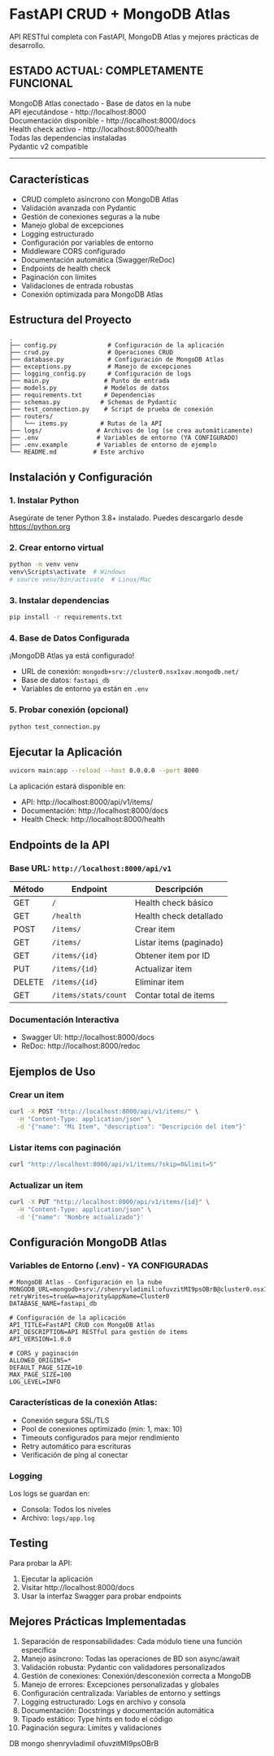 # FastAPI CRUD + MongoDB Atlas

API RESTful completa con FastAPI, MongoDB Atlas y mejores prácticas de desarrollo.

## ESTADO ACTUAL: COMPLETAMENTE FUNCIONAL

MongoDB Atlas conectado - Base de datos en la nube  
API ejecutándose - http://localhost:8000  
Documentación disponible - http://localhost:8000/docs  
Health check activo - http://localhost:8000/health  
Todas las dependencias instaladas  
Pydantic v2 compatible

---

## Características

- CRUD completo asíncrono con MongoDB Atlas
- Validación avanzada con Pydantic
- Gestión de conexiones seguras a la nube
- Manejo global de excepciones
- Logging estructurado
- Configuración por variables de entorno
- Middleware CORS configurado
- Documentación automática (Swagger/ReDoc)
- Endpoints de health check
- Paginación con límites
- Validaciones de entrada robustas
- Conexión optimizada para MongoDB Atlas

## Estructura del Proyecto

```
.
├── config.py              # Configuración de la aplicación
├── crud.py                # Operaciones CRUD
├── database.py            # Configuración de MongoDB Atlas
├── exceptions.py          # Manejo de excepciones
├── logging_config.py      # Configuración de logs
├── main.py               # Punto de entrada
├── models.py             # Modelos de datos
├── requirements.txt      # Dependencias
├── schemas.py           # Schemas de Pydantic
├── test_connection.py    # Script de prueba de conexión
├── routers/
│   └── items.py         # Rutas de la API
├── logs/               # Archivos de log (se crea automáticamente)
├── .env                # Variables de entorno (YA CONFIGURADO)
├── .env.example        # Variables de entorno de ejemplo
└── README.md          # Este archivo
```

## Instalación y Configuración

### 1. Instalar Python
Asegúrate de tener Python 3.8+ instalado. Puedes descargarlo desde https://python.org

### 2. Crear entorno virtual

```bash
python -m venv venv
venv\Scripts\activate  # Windows
# source venv/bin/activate  # Linux/Mac
```

### 3. Instalar dependencias

```bash
pip install -r requirements.txt
```

### 4. Base de Datos Configurada
¡MongoDB Atlas ya está configurado! 
- URL de conexión: `mongodb+srv://cluster0.nsx1xav.mongodb.net/`
- Base de datos: `fastapi_db`
- Variables de entorno ya están en `.env`

### 5. Probar conexión (opcional)

```bash
python test_connection.py
```

## Ejecutar la Aplicación

```bash
uvicorn main:app --reload --host 0.0.0.0 --port 8000
```

La aplicación estará disponible en:
- API: http://localhost:8000/api/v1/items/
- Documentación: http://localhost:8000/docs
- Health Check: http://localhost:8000/health

## Endpoints de la API

### Base URL: `http://localhost:8000/api/v1`

| Método | Endpoint | Descripción |
|--------|----------|-------------|
| GET | `/` | Health check básico |
| GET | `/health` | Health check detallado |
| POST | `/items/` | Crear item |
| GET | `/items/` | Listar items (paginado) |
| GET | `/items/{id}` | Obtener item por ID |
| PUT | `/items/{id}` | Actualizar item |
| DELETE | `/items/{id}` | Eliminar item |
| GET | `/items/stats/count` | Contar total de items |

### Documentación Interactiva

- Swagger UI: http://localhost:8000/docs
- ReDoc: http://localhost:8000/redoc

## Ejemplos de Uso

### Crear un item
```bash
curl -X POST "http://localhost:8000/api/v1/items/" \
  -H "Content-Type: application/json" \
  -d '{"name": "Mi Item", "description": "Descripción del item"}'
```

### Listar items con paginación
```bash
curl "http://localhost:8000/api/v1/items/?skip=0&limit=5"
```

### Actualizar un item
```bash
curl -X PUT "http://localhost:8000/api/v1/items/{id}" \
  -H "Content-Type: application/json" \
  -d '{"name": "Nombre actualizado"}'
```

## Configuración MongoDB Atlas

### Variables de Entorno (.env) - YA CONFIGURADAS

```env
# MongoDB Atlas - Configuración en la nube
MONGODB_URL=mongodb+srv://shenryvladimil:ofuvzitMI9psOBrB@cluster0.nsx1xav.mongodb.net/?retryWrites=true&w=majority&appName=Cluster0
DATABASE_NAME=fastapi_db

# Configuración de la aplicación
API_TITLE=FastAPI CRUD con MongoDB Atlas
API_DESCRIPTION=API RESTful para gestión de items
API_VERSION=1.0.0

# CORS y paginación
ALLOWED_ORIGINS=*
DEFAULT_PAGE_SIZE=10
MAX_PAGE_SIZE=100
LOG_LEVEL=INFO
```

### Características de la conexión Atlas:
- Conexión segura SSL/TLS
- Pool de conexiones optimizado (min: 1, max: 10)
- Timeouts configurados para mejor rendimiento
- Retry automático para escrituras
- Verificación de ping al conectar

### Logging

Los logs se guardan en:
- Consola: Todos los niveles
- Archivo: `logs/app.log`

## Testing

Para probar la API:

1. Ejecutar la aplicación
2. Visitar http://localhost:8000/docs
3. Usar la interfaz Swagger para probar endpoints

## Mejores Prácticas Implementadas

1. Separación de responsabilidades: Cada módulo tiene una función específica
2. Manejo asíncrono: Todas las operaciones de BD son async/await
3. Validación robusta: Pydantic con validadores personalizados
4. Gestión de conexiones: Conexión/desconexión correcta a MongoDB
5. Manejo de errores: Excepciones personalizadas y globales
6. Configuración centralizada: Variables de entorno y settings
7. Logging estructurado: Logs en archivo y consola
8. Documentación: Docstrings y documentación automática
9. Tipado estático: Type hints en todo el código
10. Paginación segura: Límites y validaciones

DB mongo
shenryvladimil
ofuvzitMI9psOBrB
